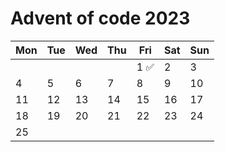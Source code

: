# Advent of code 2023

| Mon | Tue | Wed | Thu | Fri | Sat | Sun |
|-----|-----|-----|-----|-----|-----|-----|
|     |     |     |     | 1 ✅|  2  |  3  |
|  4  |  5  |  6  |  7  |  8  |  9  | 10  |
| 11  | 12  | 13  | 14  | 15  | 16  | 17  |
| 18  | 19  | 20  | 21  | 22  | 23  | 24  |
| 25  |     |     |     |     |     |     |

